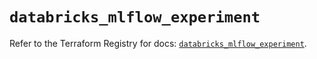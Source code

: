 # `databricks_mlflow_experiment`

Refer to the Terraform Registry for docs: [`databricks_mlflow_experiment`](https://registry.terraform.io/providers/databricks/databricks/1.33.0/docs/resources/mlflow_experiment).
